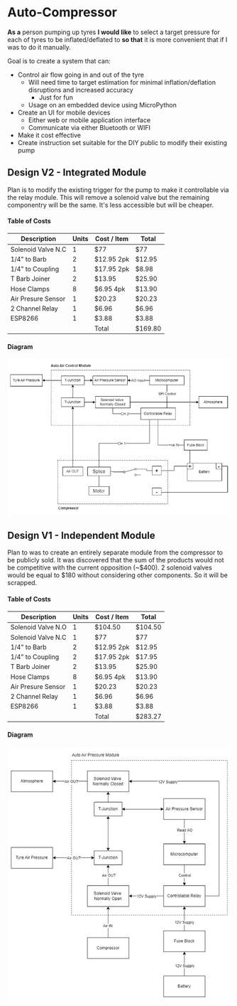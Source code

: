 # Auto-Compressor
**As a** person pumping up tyres **I would like** to select a target pressure for each of tyres to be inflated/deflated to **so that** it is more convenient that if I was to do it manually.

Goal is to create a system that can:
- Control air flow going in and out of the tyre
	- Will need time to target estimation for minimal inflation/deflation disruptions and increased accuracy
		- Just for fun
	- Usage on an embedded device using MicroPython
- Create an UI for mobile devices
	- Either web or mobile application interface
	- Communicate via either Bluetooth or WIFI
- Make it cost effective
- Create instruction set suitable for the DIY public to modify their existing pump

## Design V2 - Integrated Module
Plan is to modify the existing trigger for the pump to make it controllable via the relay module. This will remove a solenoid valve but the remaining componentry will be the same. It's less accessible but will be cheaper.

#### Table of Costs
| Description | Units | Cost / Item | Total|
|------|-----|-----|-----|
| Solenoid Valve N.C | 1 | $77 | $77|
| 1/4" to Barb | 2 | $12.95 2pk | $12.95 |
| 1/4" to Coupling | 1 | $17.95 2pk | $8.98 |
| T Barb Joiner | 2 | $13.95 | $25.90 |
| Hose Clamps | 8 | $6.95 4pk | $13.90 |
| Air Presure Sensor | 1 | $20.23 | $20.23 |
| 2 Channel Relay | 1 | $6.96 | $6.96 |
| ESP8266 | 1 | $3.88 | $3.88 |
| | | Total | $169.80|

#### Diagram
![Slim Design](./diagramSlim.png)

## Design V1 - Independent Module
Plan to was to create an entirely separate module from the compressor to be publicly sold. It was discovered that the sum of the products would not be competitive with the current opposition (~$400). 2 solenoid valves would be equal to $180 without considering other components. So it will be scrapped.

#### Table of Costs
| Description | Units | Cost / Item | Total|
|------|-----|-----|-----|
| Solenoid Valve N.O | 1 | $104.50 | $104.50|
| Solenoid Valve N.C | 1 | $77 | $77|
| 1/4" to Barb | 2 | $12.95 2pk | $12.95 |
| 1/4" to Coupling | 2 | $17.95 2pk | $17.95 |
| T Barb Joiner | 2 | $13.95 | $25.90 |
| Hose Clamps | 8 | $6.95 4pk | $13.90 |
| Air Presure Sensor | 1 | $20.23 | $20.23 |
| 2 Channel Relay | 1 | $6.96 | $6.96 |
| ESP8266 | 1 | $3.88 | $3.88 |
| | | Total | $283.27|

#### Diagram

![diagram](diagram.png)


